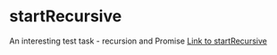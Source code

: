 # startRecursive
An interesting test task - recursion and Promise
[Link to startRecursive](https://botaniq.github.io/startRecursive/)
